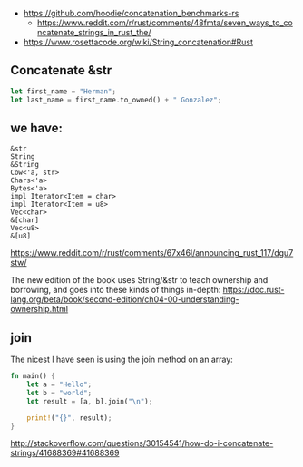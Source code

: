 
- https://github.com/hoodie/concatenation_benchmarks-rs
  - https://www.reddit.com/r/rust/comments/48fmta/seven_ways_to_concatenate_strings_in_rust_the/
- https://www.rosettacode.org/wiki/String_concatenation#Rust

## Concatenate &str

```rust
let first_name = "Herman";
let last_name = first_name.to_owned() + " Gonzalez";
```

## we have:

```
&str
String
&String
Cow<'a, str>
Chars<'a>
Bytes<'a>
impl Iterator<Item = char>
impl Iterator<Item = u8>
Vec<char>
&[char]
Vec<u8>
&[u8]
```

https://www.reddit.com/r/rust/comments/67x46l/announcing_rust_117/dgu7stw/


The new edition of the book uses String/&str to teach ownership and borrowing, and goes into these kinds of things in-depth: https://doc.rust-lang.org/beta/book/second-edition/ch04-00-understanding-ownership.html

## join

The nicest I have seen is using the join method on an array:

```rust
fn main() {
    let a = "Hello";
    let b = "world";
    let result = [a, b].join("\n");

    print!("{}", result);
}
```

http://stackoverflow.com/questions/30154541/how-do-i-concatenate-strings/41688369#41688369
